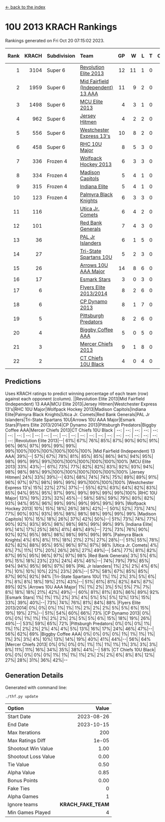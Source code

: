 [<- back to the index](readme.md)
# 10U 2013 KRACH Rankings
Rankings generated on Fri Oct 20 07:15:02 2023.

Rank|KRACH|Subdivision|Team|GP|W|L|T|OTW|OTL|SoS|Exp Wins|Win Diff
---:|---:|:---|:---|---:|---:|---:|---:|---:|---:|---:|---:|---:
1|3104|Super 6|[Revolution Elite 2013](https://gamesheetstats.com/seasons/3664/teams/140904/schedule)|12|11|1|0|1|0|405|11.8|-0.0
2|1959|Super 6|[Mid Fairfield (Independent) 13 AAA](https://gamesheetstats.com/seasons/3664/teams/140891/schedule)|11|9|2|0|0|0|717|9.8|-0.0
3|1498|Super 6|[MCU Elite 2013](https://gamesheetstats.com/seasons/3664/teams/140889/schedule)|4|3|1|0|0|0|520|3.8|-0.0
4|962|Super 6|[Jersey Hitmen](https://gamesheetstats.com/seasons/3664/teams/140893/schedule)|4|2|2|0|0|0|1059|2.8|-0.0
5|556|Super 6|[Westchester Express 13's](https://gamesheetstats.com/seasons/3664/teams/140899/schedule)|10|8|2|0|0|0|591|8.8|-0.0
6|458|Super 6|[RHC 10U Major](https://gamesheetstats.com/seasons/3664/teams/140895/schedule)|8|5|3|0|1|0|698|5.8|-0.0
7|336|Frozen 4|[Wolfpack Hockey 2013](https://gamesheetstats.com/seasons/3664/teams/140894/schedule)|6|3|3|0|0|0|615|3.8|-0.0
8|334|Frozen 4|[Madison Capitols](https://gamesheetstats.com/seasons/3664/teams/162460/schedule)|5|4|1|0|1|0|115|4.9|0.0
9|315|Frozen 4|[Indiana Elite](https://gamesheetstats.com/seasons/3664/teams/144358/schedule)|5|4|1|0|0|0|118|4.9|0.0
10|123|Frozen 4|[Palmyra Black Knights](https://gamesheetstats.com/seasons/3664/teams/140906/schedule)|6|3|3|0|0|1|229|3.8|-0.0
11|116||[Utica Jr. Comets](https://gamesheetstats.com/seasons/3664/teams/140900/schedule)|6|4|2|0|0|0|169|4.8|-0.0
12|101||[Red Bank Generals](https://gamesheetstats.com/seasons/3664/teams/140896/schedule)|7|4|3|0|0|1|497|4.8|-0.0
13|36||[PAL Jr Islanders](https://gamesheetstats.com/seasons/3664/teams/140903/schedule)|6|1|5|0|1|0|1265|1.8|-0.0
14|27||[Tri-State Spartans 10U](https://gamesheetstats.com/seasons/3664/teams/144359/schedule)|5|2|3|0|0|1|166|2.9|0.0
15|26||[Arrows 10U AAA Major](https://gamesheetstats.com/seasons/3664/teams/140902/schedule)|14|8|6|0|0|1|88|8.8|-0.0
16|17||[Esmark Stars](https://gamesheetstats.com/seasons/3664/teams/140905/schedule)|3|0|3|0|0|0|2329|0.9|0.0
17|6||[Flyers Elite 2013/2014](https://gamesheetstats.com/seasons/3664/teams/140898/schedule)|8|2|6|0|0|0|143|2.9|0.0
18|6||[CP Dynamo 2013](https://gamesheetstats.com/seasons/3664/teams/140901/schedule)|8|1|7|0|0|0|530|1.9|0.0
19|5||[Pittsburgh Predators](https://gamesheetstats.com/seasons/3664/teams/140907/schedule)|8|2|6|0|0|0|720|2.9|0.0
20|4||[Biggby Coffee AAA](https://gamesheetstats.com/seasons/3664/teams/144357/schedule)|5|0|5|0|0|0|170|0.9|0.0
21|3||[Mercer Chiefs 2013](https://gamesheetstats.com/seasons/3664/teams/140897/schedule)|9|1|8|0|0|0|465|1.9|0.0
22|2||[CT Chiefs 10U Black](https://gamesheetstats.com/seasons/3664/teams/140892/schedule)|4|0|4|0|0|0|124|0.9|0.0

## Predictions
Uses KRACH ratings to predict winning percentage of each team (row) against each opponent (column).
||Revolution Elite 2013|Mid Fairfield (Independent) 13 AAA|MCU Elite 2013|Jersey Hitmen|Westchester Express 13's|RHC 10U Major|Wolfpack Hockey 2013|Madison Capitols|Indiana Elite|Palmyra Black Knights|Utica Jr. Comets|Red Bank Generals|PAL Jr Islanders|Tri-State Spartans 10U|Arrows 10U AAA Major|Esmark Stars|Flyers Elite 2013/2014|CP Dynamo 2013|Pittsburgh Predators|Biggby Coffee AAA|Mercer Chiefs 2013|CT Chiefs 10U Black
| --: | --: | --: | --: | --: | --: | --: | --: | --: | --: | --: | --: | --: | --: | --: | --: | --: | --: | --: | --: | --: | --: | --: 
|Revolution Elite 2013|--| 61%| 67%| 76%| 85%| 87%| 90%| 90%| 91%| 96%| 96%| 97%| 99%| 99%| 99%| 99%|100%|100%|100%|100%|100%|100%
|Mid Fairfield (Independent) 13 AAA| 39%|--| 57%| 67%| 78%| 81%| 85%| 85%| 86%| 94%| 94%| 95%| 98%| 99%| 99%| 99%|100%|100%|100%|100%|100%|100%
|MCU Elite 2013| 33%| 43%|--| 61%| 73%| 77%| 82%| 82%| 83%| 92%| 93%| 94%| 98%| 98%| 98%| 99%|100%|100%|100%|100%|100%|100%
|Jersey Hitmen| 24%| 33%| 39%|--| 63%| 68%| 74%| 74%| 75%| 89%| 89%| 91%| 96%| 97%| 97%| 98%| 99%| 99%| 99%|100%|100%|100%
|Westchester Express 13's| 15%| 22%| 27%| 37%|--| 55%| 62%| 63%| 64%| 82%| 83%| 85%| 94%| 95%| 95%| 97%| 99%| 99%| 99%| 99%| 99%|100%
|RHC 10U Major| 13%| 19%| 23%| 32%| 45%|--| 58%| 58%| 59%| 79%| 80%| 82%| 93%| 94%| 95%| 96%| 99%| 99%| 99%| 99%| 99%| 99%
|Wolfpack Hockey 2013| 10%| 15%| 18%| 26%| 38%| 42%|--| 50%| 52%| 73%| 74%| 77%| 90%| 93%| 93%| 95%| 98%| 98%| 98%| 99%| 99%| 99%
|Madison Capitols| 10%| 15%| 18%| 26%| 37%| 42%| 50%|--| 51%| 73%| 74%| 77%| 90%| 92%| 93%| 95%| 98%| 98%| 98%| 99%| 99%| 99%
|Indiana Elite|  9%| 14%| 17%| 25%| 36%| 41%| 48%| 49%|--| 72%| 73%| 76%| 90%| 92%| 92%| 95%| 98%| 98%| 98%| 99%| 99%| 99%
|Palmyra Black Knights|  4%|  6%|  8%| 11%| 18%| 21%| 27%| 27%| 28%|--| 51%| 55%| 78%| 82%| 82%| 88%| 95%| 95%| 96%| 97%| 97%| 98%
|Utica Jr. Comets|  4%|  6%|  7%| 11%| 17%| 20%| 26%| 26%| 27%| 49%|--| 54%| 77%| 81%| 82%| 87%| 95%| 95%| 96%| 97%| 97%| 98%
|Red Bank Generals|  3%|  5%|  6%|  9%| 15%| 18%| 23%| 23%| 24%| 45%| 46%|--| 74%| 79%| 79%| 85%| 94%| 94%| 95%| 96%| 97%| 98%
|PAL Jr Islanders|  1%|  2%|  2%|  4%|  6%|  7%| 10%| 10%| 10%| 22%| 23%| 26%|--| 57%| 58%| 67%| 85%| 85%| 87%| 90%| 92%| 94%
|Tri-State Spartans 10U|  1%|  1%|  2%|  3%|  5%|  6%|  7%|  8%|  8%| 18%| 19%| 21%| 43%|--| 51%| 61%| 81%| 82%| 84%| 87%| 89%| 92%
|Arrows 10U AAA Major|  1%|  1%|  2%|  3%|  5%|  5%|  7%|  7%|  8%| 18%| 18%| 21%| 42%| 49%|--| 60%| 81%| 81%| 83%| 86%| 89%| 92%
|Esmark Stars|  1%|  1%|  1%|  2%|  3%|  4%|  5%|  5%|  5%| 12%| 13%| 15%| 33%| 39%| 40%|--| 73%| 74%| 76%| 81%| 84%| 88%
|Flyers Elite 2013/2014|  0%|  0%|  0%|  1%|  1%|  1%|  2%|  2%|  2%|  5%|  5%|  6%| 15%| 19%| 19%| 27%|--| 51%| 54%| 60%| 66%| 73%
|CP Dynamo 2013|  0%|  0%|  0%|  1%|  1%|  1%|  2%|  2%|  2%|  5%|  5%|  6%| 15%| 18%| 19%| 26%| 49%|--| 53%| 59%| 65%| 72%
|Pittsburgh Predators|  0%|  0%|  0%|  1%|  1%|  1%|  2%|  2%|  2%|  4%|  4%|  5%| 13%| 16%| 17%| 24%| 46%| 47%|--| 56%| 62%| 69%
|Biggby Coffee AAA|  0%|  0%|  0%|  0%|  1%|  1%|  1%|  1%|  1%|  3%|  3%|  4%| 10%| 13%| 14%| 19%| 40%| 41%| 44%|--| 56%| 64%
|Mercer Chiefs 2013|  0%|  0%|  0%|  0%|  1%|  1%|  1%|  1%|  1%|  3%|  3%|  3%|  8%| 11%| 11%| 16%| 34%| 35%| 38%| 44%|--| 58%
|CT Chiefs 10U Black|  0%|  0%|  0%|  0%|  0%|  1%|  1%|  1%|  1%|  2%|  2%|  2%|  6%|  8%|  8%| 12%| 27%| 28%| 31%| 36%| 42%|--

## Generation Details

Generated with command line:
```
./thf.py update
```

| Option | Value |
| :----- | ----: |
| Start Date | 2023-08-26 |
| End Date | 2023-10-15 |
| Max Iterations | 200 |
| Max Ratings Diff | 1e-05 |
| Shootout Win Value | 1.00 |
| Shootout Loss Value | 0.00 |
| Tie Value | 0.50 |
| Alpha Value | 0.85 |
| Bonus Points | 0.00 |
| Fake Ties | 0 |
| Alpha Games | 1 |
| Ignore teams | __KRACH_FAKE_TEAM__ |
| Min Games Played | 4 |

